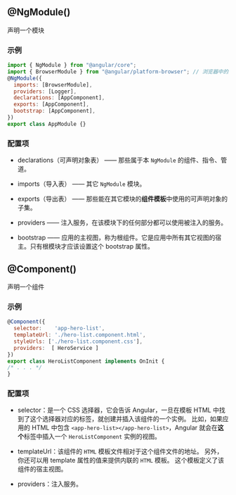 ## @NgModule()

声明一个模块

### 示例
```js
import { NgModule } from "@angular/core";
import { BrowserModule } from "@angular/platform-browser"; // 浏览器中的应用需要引入该模块至根组件
@NgModule({
  imports: [BrowserModule],
  providers: [Logger],
  declarations: [AppComponent],
  exports: [AppComponent],
  bootstrap: [AppComponent],
})
export class AppModule {}
```

### 配置项

- declarations（可声明对象表） —— 那些属于本 `NgModule` 的组件、指令、管道。

- imports（导入表） —— 其它 `NgModule` 模块。

- exports（导出表） —— 那些能在其它模块的**组件模板**中使用的可声明对象的子集。

- providers —— 注入服务，在该模块下的任何部分都可以使用被注入的服务。

- bootstrap —— 应用的主视图，称为根组件。它是应用中所有其它视图的宿主。只有根模块才应该设置这个 bootstrap 属性。

## @Component()
声明一个组件

### 示例
```js
@Component({
  selector:    'app-hero-list',
  templateUrl: './hero-list.component.html',
  styleUrls: ['./hero-list.component.css'],
  providers:  [ HeroService ]
})
export class HeroListComponent implements OnInit {
/* . . . */
}
```

### 配置项

- selector：是一个 CSS 选择器，它会告诉 Angular，一旦在模板 HTML 中找到了这个选择器对应的标签，就创建并插入该组件的一个实例。 比如，如果应用的 HTML 中包含 `<app-hero-list></app-hero-list>`，Angular 就会在**这个**标签中插入一个 `HeroListComponent` 实例的视图。

- templateUrl：该组件的 `HTML` 模板文件相对于这个组件文件的地址。 另外，你还可以用 template 属性的值来提供内联的 `HTML` 模板。 这个模板定义了该组件的宿主视图。

- providers：注入服务。
